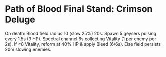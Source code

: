 # Path of Blood Final Stand: Crimson Deluge

On death: Blood field radius 10 (slow 25%) 20s. Spawn 5 geysers pulsing every 1.5s (3 HP). Spectral channel 6s collecting Vitality (1 per enemy per 2s). If ≥8 Vitality, reform at 40% HP & apply Bleed (6/6s). Else field persists 20m slowing enemies.
